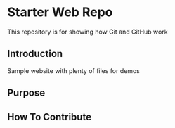 # Starter Web Repo

This repository is for showing how Git and GitHub work

## Introduction

Sample website with plenty of files for demos

## Purpose

## How To Contribute
